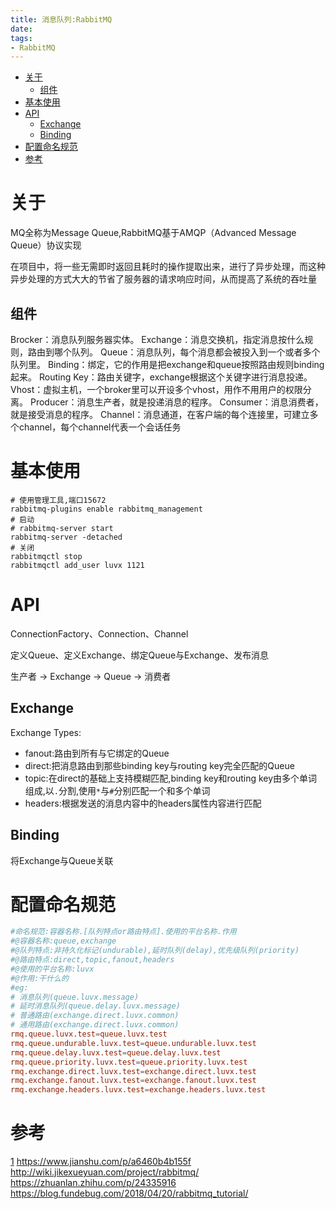 ```yaml
---
title: 消息队列:RabbitMQ
date: 
tags:
- RabbitMQ
---
```

<!-- TOC -->

- [关于](#关于)
    - [组件](#组件)
- [基本使用](#基本使用)
- [API](#api)
    - [Exchange](#exchange)
    - [Binding](#binding)
- [配置命名规范](#配置命名规范)
- [参考](#参考)

<!-- /TOC -->

# 关于

MQ全称为Message Queue,RabbitMQ基于AMQP（Advanced Message Queue）协议实现

在项目中，将一些无需即时返回且耗时的操作提取出来，进行了异步处理，而这种异步处理的方式大大的节省了服务器的请求响应时间，从而提高了系统的吞吐量

## 组件

Brocker：消息队列服务器实体。
Exchange：消息交换机，指定消息按什么规则，路由到哪个队列。
Queue：消息队列，每个消息都会被投入到一个或者多个队列里。
Binding：绑定，它的作用是把exchange和queue按照路由规则binding起来。
Routing Key：路由关键字，exchange根据这个关键字进行消息投递。
Vhost：虚拟主机，一个broker里可以开设多个vhost，用作不用用户的权限分离。
Producer：消息生产者，就是投递消息的程序。
Consumer：消息消费者，就是接受消息的程序。
Channel：消息通道，在客户端的每个连接里，可建立多个channel，每个channel代表一个会话任务

# 基本使用

```shell
# 使用管理工具,端口15672
rabbitmq-plugins enable rabbitmq_management
# 启动
# rabbitmq-server start
rabbitmq-server -detached
# 关闭
rabbitmqctl stop
rabbitmqctl add_user luvx 1121
```


# API

ConnectionFactory、Connection、Channel

定义Queue、定义Exchange、绑定Queue与Exchange、发布消息

生产者 -> Exchange -> Queue -> 消费者

## Exchange

Exchange Types:
* fanout:路由到所有与它绑定的Queue
* direct:把消息路由到那些binding key与routing key完全匹配的Queue
* topic:在direct的基础上支持模糊匹配,binding key和routing key由多个单词组成,以`.`分割,使用`*`与`#`分别匹配一个和多个单词
* headers:根据发送的消息内容中的headers属性内容进行匹配

## Binding

将Exchange与Queue关联


# 配置命名规范

```conf
#命名规范:容器名称.[队列特点or路由特点].使用的平台名称.作用
#@容器名称:queue,exchange
#@队列特点:非持久化标记(undurable),延时队列(delay),优先级队列(priority)
#@路由特点:direct,topic,fanout,headers
#@使用的平台名称:luvx
#@作用:干什么的
#eg:
# 消息队列(queue.luvx.message)
# 延时消息队列(queue.delay.luvx.message)
# 普通路由(exchange.direct.luvx.common)
# 通用路由(exchange.direct.luvx.common)
rmq.queue.luvx.test=queue.luvx.test
rmq.queue.undurable.luvx.test=queue.undurable.luvx.test
rmq.queue.delay.luvx.test=queue.delay.luvx.test
rmq.queue.priority.luvx.test=queue.priority.luvx.test
rmq.exchange.direct.luvx.test=exchange.direct.luvx.test
rmq.exchange.fanout.luvx.test=exchange.fanout.luvx.test
rmq.exchange.headers.luvx.test=exchange.headers.luvx.test
```

# 参考

[1](https://blog.csdn.net/lyhkmm/article/details/78775369)
https://www.jianshu.com/p/a6460b4b155f
http://wiki.jikexueyuan.com/project/rabbitmq/
https://zhuanlan.zhihu.com/p/24335916
https://blog.fundebug.com/2018/04/20/rabbitmq_tutorial/